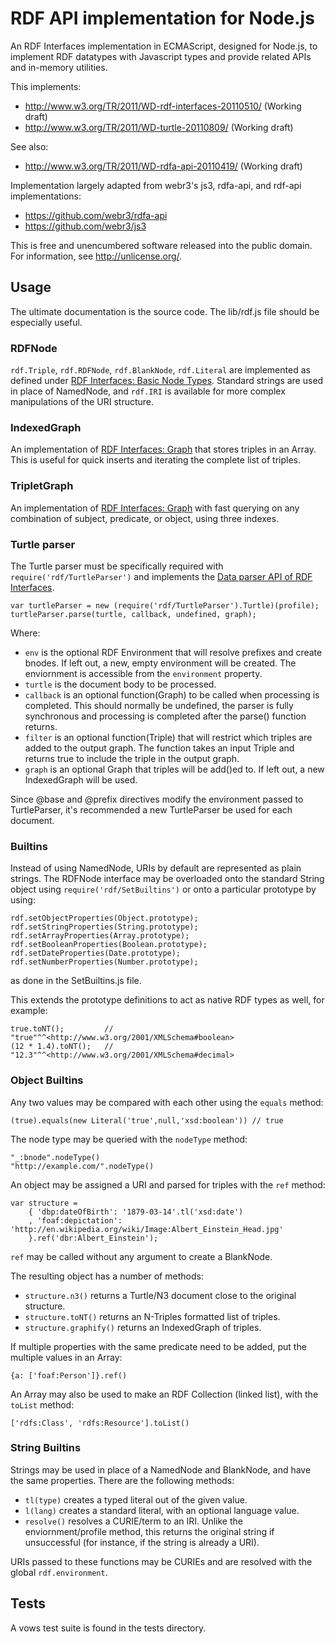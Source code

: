 # RDF API implementation for Node.js

An RDF Interfaces implementation in ECMAScript, designed for Node.js, to implement RDF datatypes with Javascript types and provide related APIs and in-memory utilities.

This implements:

* http://www.w3.org/TR/2011/WD-rdf-interfaces-20110510/ (Working draft)
* http://www.w3.org/TR/2011/WD-turtle-20110809/ (Working draft)

See also:

* http://www.w3.org/TR/2011/WD-rdfa-api-20110419/ (Working draft)

Implementation largely adapted from webr3's js3, rdfa-api, and rdf-api implementations:

* https://github.com/webr3/rdfa-api
* https://github.com/webr3/js3

This is free and unencumbered software released into the public domain. For information, see <http://unlicense.org/>.

## Usage

The ultimate documentation is the source code. The lib/rdf.js file should be especially useful.

### RDFNode

`rdf.Triple`, `rdf.RDFNode`, `rdf.BlankNode`, `rdf.Literal` are implemented as defined under [RDF Interfaces: Basic Node Types](http://www.w3.org/TR/2011/WD-rdf-interfaces-20110510/#basic-node-types). Standard strings are used in place of NamedNode, and `rdf.IRI` is available for more complex manipulations of the URI structure.

### IndexedGraph

An implementation of [RDF Interfaces: Graph](http://www.w3.org/TR/2011/WD-rdf-interfaces-20110510/#idl-def-Graph) that stores triples in an Array. This is useful for quick inserts and iterating the complete list of triples.

### TripletGraph

An implementation of [RDF Interfaces: Graph](http://www.w3.org/TR/2011/WD-rdf-interfaces-20110510/#idl-def-Graph) with fast querying on any combination of subject, predicate, or object, using three indexes.

### Turtle parser

The Turtle parser must be specifically required with `require('rdf/TurtleParser')` and implements the [Data parser API of RDF Interfaces](http://www.w3.org/TR/2011/WD-rdf-interfaces-20110510/#parsing-and-serializing-data).

	var turtleParser = new (require('rdf/TurtleParser').Turtle)(profile);
	turtleParser.parse(turtle, callback, undefined, graph);

Where:

* `env` is the optional RDF Environment that will resolve prefixes and create bnodes. If left out, a new, empty environment will be created. The enviornment is accessible from the `environment` property.
* `turtle` is the document body to be processed.
* `callback` is an optional function(Graph) to be called when processing is completed. This should normally be undefined, the parser is fully synchronous and processing is completed after the parse() function returns.
* `filter` is an optional function(Triple) that will restrict which triples are added to the output graph. The function takes an input Triple and returns true to include the triple in the output graph.
* `graph` is an optional Graph that triples will be add()ed to. If left out, a new IndexedGraph will be used.

Since @base and @prefix directives modify the environment passed to TurtleParser, it's recommended a new TurtleParser be used for each document.

### Builtins

Instead of using NamedNode, URIs by default are represented as plain strings. The RDFNode interface may be overloaded onto the standard String object using `require('rdf/SetBuiltins')` or onto a particular prototype by using:

	rdf.setObjectProperties(Object.prototype);
	rdf.setStringProperties(String.prototype);
	rdf.setArrayProperties(Array.prototype);
	rdf.setBooleanProperties(Boolean.prototype);
	rdf.setDateProperties(Date.prototype);
	rdf.setNumberProperties(Number.prototype);

as done in the SetBuiltins.js file.

This extends the prototype definitions to act as native RDF types as well, for example:

	true.toNT();         // "true"^^<http://www.w3.org/2001/XMLSchema#boolean>
	(12 * 1.4).toNT();   // "12.3"^^<http://www.w3.org/2001/XMLSchema#decimal>

### Object Builtins

Any two values may be compared with each other using the `equals` method:

	(true).equals(new Literal('true',null,'xsd:boolean')) // true

The node type may be queried with the `nodeType` method:

	"_:bnode".nodeType()
	"http://example.com/".nodeType()

An object may be assigned a URI and parsed for triples with the `ref` method:

	var structure =
		{ 'dbp:dateOfBirth': '1879-03-14'.tl('xsd:date')
		, 'foaf:depictation': 'http://en.wikipedia.org/wiki/Image:Albert_Einstein_Head.jpg'
		}.ref('dbr:Albert_Einstein');

`ref` may be called without any argument to create a BlankNode.

The resulting object has a number of methods:

* `structure.n3()` returns a Turtle/N3 document close to the original structure.
* `structure.toNT()` returns an N-Triples formatted list of triples.
* `structure.graphify()` returns an IndexedGraph of triples.

If multiple properties with the same predicate need to be added, put the multiple values in an Array:

	{a: ['foaf:Person']}.ref()

An Array may also be used to make an RDF Collection (linked list), with the `toList` method:

	['rdfs:Class', 'rdfs:Resource'].toList()

### String Builtins

Strings may be used in place of a NamedNode and BlankNode, and have the same properties. There are the following methods:

* `tl(type)` creates a typed literal out of the given value.
* `l(lang)` creates a standard literal, with an optional language value.
* `resolve()` resolves a CURIE/term to an IRI. Unlike the enviornment/profile method, this returns the original string if unsuccessful (for instance, if the string is already a URI).

URIs passed to these functions may be CURIEs and are resolved with the global `rdf.environment`.

## Tests

A vows test suite is found in the tests directory.

